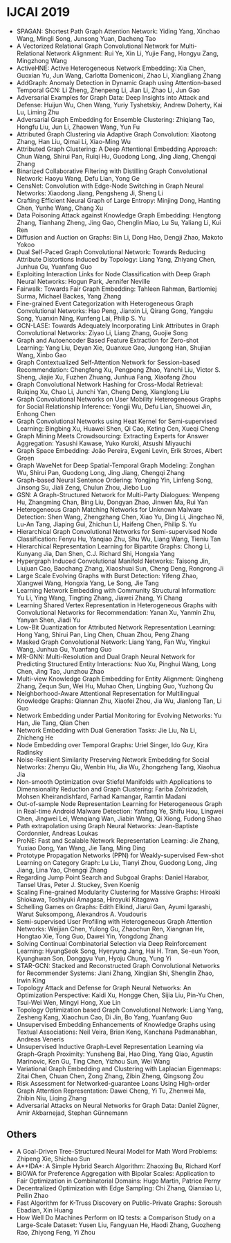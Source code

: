 # IJCAI 2019

* SPAGAN: Shortest Path Graph Attention Network: Yiding Yang, Xinchao Wang, Mingli Song, Junsong Yuan, Dacheng Tao
* A Vectorized Relational Graph Convolutional Network for Multi-Relational Network Alignment: Rui Ye, Xin Li, Yujie Fang, Hongyu Zang, Mingzhong Wang
* ActiveHNE: Active Heterogeneous Network Embedding: Xia Chen, Guoxian Yu, Jun Wang, Carlotta Domeniconi, Zhao Li, Xiangliang Zhang
* AddGraph: Anomaly Detection in Dynamic Graph using Attention-based Temporal GCN: Li Zheng, Zhenpeng Li, Jian Li, Zhao Li, Jun Gao
* Adversarial Examples for Graph Data: Deep Insights into Attack and Defense: Huijun Wu, Chen Wang, Yuriy Tyshetskiy, Andrew Doherty, Kai Lu, Liming Zhu
* Adversarial Graph Embedding for Ensemble Clustering: Zhiqiang Tao, Hongfu Liu, Jun Li, Zhaowen Wang, Yun Fu
* Attributed Graph Clustering via Adaptive Graph Convolution: Xiaotong Zhang, Han Liu, Qimai Li, Xiao-Ming Wu
* Attributed Graph Clustering: A Deep Attentional Embedding Approach: Chun Wang, Shirui Pan, Ruiqi Hu, Guodong Long, Jing Jiang, Chengqi Zhang
* Binarized Collaborative Filtering with Distilling Graph Convolutional Network: Haoyu Wang, Defu Lian, Yong Ge
* CensNet: Convolution with Edge-Node Switching in Graph Neural Networks: Xiaodong Jiang, Pengsheng Ji, Sheng Li
* Crafting Efficient Neural Graph of Large Entropy: Minjing Dong, Hanting Chen, Yunhe Wang, Chang Xu
* Data Poisoning Attack against Knowledge Graph Embedding: Hengtong Zhang, Tianhang Zheng, Jing Gao, Chenglin Miao, Lu Su, Yaliang Li, Kui Ren
* Diffusion and Auction on Graphs: Bin Li, Dong Hao, Dengji Zhao, Makoto Yokoo
* Dual Self-Paced Graph Convolutional Network: Towards Reducing Attribute Distortions Induced by Topology: Liang Yang, Zhiyang Chen, Junhua Gu, Yuanfang Guo
* Exploiting Interaction Links for Node Classification with Deep Graph Neural Networks: Hogun Park, Jennifer Neville
* Fairwalk: Towards Fair Graph Embedding: Tahleen Rahman, Bartlomiej Surma, Michael Backes, Yang Zhang
* Fine-grained Event Categorization with Heterogeneous Graph Convolutional Networks: Hao Peng, Jianxin Li, Qirang Gong, Yangqiu Song, Yuanxin Ning, Kunfeng Lai, Philip S. Yu
* GCN-LASE: Towards Adequately Incorporating Link Attributes in Graph Convolutional Networks: Ziyao Li, Liang Zhang, Guojie Song
* Graph and Autoencoder Based Feature Extraction for Zero-shot Learning: Yang Liu, Deyan Xie, Quanxue Gao, Jungong Han, Shujian Wang, Xinbo Gao
* Graph Contextualized Self-Attention Network for Session-based Recommendation: Chengfeng Xu, Pengpeng Zhao, Yanchi Liu, Victor S. Sheng, Jiajie Xu, Fuzhen Zhuang, Junhua Fang, Xiaofang Zhou
* Graph Convolutional Network Hashing for Cross-Modal Retrieval: Ruiqing Xu, Chao Li, Junchi Yan, Cheng Deng, Xianglong Liu
* Graph Convolutional Networks on User Mobility Heterogeneous Graphs for Social Relationship Inference: Yongji Wu, Defu Lian, Shuowei Jin, Enhong Chen
* Graph Convolutional Networks using Heat Kernel for Semi-supervised Learning: Bingbing Xu, Huawei Shen, Qi Cao, Keting Cen, Xueqi Cheng
* Graph Mining Meets Crowdsourcing: Extracting Experts for Answer Aggregation: Yasushi Kawase, Yuko Kuroki, Atsushi Miyauchi
* Graph Space Embedding: João Pereira, Evgeni Levin, Erik Stroes, Albert Groen
* Graph WaveNet for Deep Spatial-Temporal Graph Modeling: Zonghan Wu, Shirui Pan, Guodong Long, Jing Jiang, Chengqi Zhang
* Graph-based Neural Sentence Ordering: Yongjing Yin, Linfeng Song, Jinsong Su, Jiali Zeng, Chulun Zhou, Jiebo Luo
* GSN: A Graph-Structured Network for Multi-Party Dialogues: Wenpeng Hu, Zhangming Chan, Bing Liu, Dongyan Zhao, Jinwen Ma, Rui Yan
* Heterogeneous Graph Matching Networks for Unknown Malware Detection: Shen Wang, Zhengzhang Chen, Xiao Yu, Ding Li, Jingchao Ni, Lu-An Tang, Jiaping Gui, Zhichun Li, Haifeng Chen, Philip S. Yu
* Hierarchical Graph Convolutional Networks for Semi-supervised Node Classification: Fenyu Hu, Yanqiao Zhu, Shu Wu, Liang Wang, Tieniu Tan
* Hierarchical Representation Learning for Bipartite Graphs: Chong Li, Kunyang Jia, Dan Shen, C.J. Richard Shi, Hongxia Yang
* Hypergraph Induced Convolutional Manifold Networks: Taisong Jin, Liujuan Cao, Baochang Zhang, Xiaoshuai Sun, Cheng Deng, Rongrong Ji
* Large Scale Evolving Graphs with Burst Detection: Yifeng Zhao, Xiangwei Wang, Hongxia Yang, Le Song, Jie Tang
* Learning Network Embedding with Community Structural Information: Yu Li, Ying Wang, Tingting Zhang, Jiawei Zhang, Yi Chang
* Learning Shared Vertex Representation in Heterogeneous Graphs with Convolutional Networks for Recommendation: Yanan Xu, Yanmin Zhu, Yanyan Shen, Jiadi Yu
* Low-Bit Quantization for Attributed Network Representation Learning: Hong Yang, Shirui Pan, Ling Chen, Chuan Zhou, Peng Zhang
* Masked Graph Convolutional Network: Liang Yang, Fan Wu, Yingkui Wang, Junhua Gu, Yuanfang Guo
* MR-GNN: Multi-Resolution and Dual Graph Neural Network for Predicting Structured Entity Interactions: Nuo Xu, Pinghui Wang, Long Chen, Jing Tao, Junzhou Zhao
* Multi-view Knowledge Graph Embedding for Entity Alignment: Qingheng Zhang, Zequn Sun, Wei Hu, Muhao Chen, Lingbing Guo, Yuzhong Qu
* Neighborhood-Aware Attentional Representation for Multilingual Knowledge Graphs: Qiannan Zhu, Xiaofei Zhou, Jia Wu, Jianlong Tan, Li Guo
* Network Embedding under Partial Monitoring for Evolving Networks: Yu Han, Jie Tang, Qian Chen
* Network Embedding with Dual Generation Tasks: Jie Liu, Na Li, Zhicheng He
* Node Embedding over Temporal Graphs: Uriel Singer, Ido Guy, Kira Radinsky
* Noise-Resilient Similarity Preserving Network Embedding for Social Networks: Zhenyu Qiu, Wenbin Hu, Jia Wu, Zhongzheng Tang, Xiaohua Jia
* Non-smooth Optimization over Stiefel Manifolds with Applications to Dimensionality Reduction and Graph Clustering: Fariba Zohrizadeh, Mohsen Kheirandishfard, Farhad Kamangar, Ramtin Madani
* Out-of-sample Node Representation Learning for Heterogeneous Graph in Real-time Android Malware Detection: Yanfang Ye, Shifu Hou, Lingwei Chen, Jingwei Lei, Wenqiang Wan, Jiabin Wang, Qi Xiong, Fudong Shao
* Path extrapolation using Graph Neural Networks: Jean-Baptiste Cordonnier, Andreas Loukas
* ProNE: Fast and Scalable Network Representation Learning: Jie Zhang, Yuxiao Dong, Yan Wang, Jie Tang, Ming Ding
* Prototype Propagation Networks (PPN) for Weakly-supervised Few-shot Learning on Category Graph: Lu Liu, Tianyi Zhou, Guodong Long, Jing Jiang, Lina Yao, Chengqi Zhang
* Regarding Jump Point Search and Subgoal Graphs: Daniel Harabor, Tansel Uras, Peter J. Stuckey, Sven Koenig
* Scaling Fine-grained Modularity Clustering for Massive Graphs: Hiroaki Shiokawa, Toshiyuki Amagasa, Hiroyuki Kitagawa
* Schelling Games on Graphs: Edith Elkind, Jiarui Gan, Ayumi Igarashi, Warut Suksompong, Alexandros A. Voudouris
* Semi-supervised User Profiling with Heterogeneous Graph Attention Networks: Weijian Chen, Yulong Gu, Zhaochun Ren, Xiangnan He, Hongtao Xie, Tong Guo, Dawei Yin, Yongdong Zhang
* Solving Continual Combinatorial Selection via Deep Reinforcement Learning: HyungSeok Song, Hyeryung Jang, Hai H. Tran, Se-eun Yoon, Kyunghwan Son, Donggyu Yun, Hyoju Chung, Yung Yi
* STAR-GCN: Stacked and Reconstructed Graph Convolutional Networks for Recommender Systems: Jiani Zhang, Xingjian Shi, Shenglin Zhao, Irwin King
* Topology Attack and Defense for Graph Neural Networks: An Optimization Perspective: Kaidi Xu, Hongge Chen, Sijia Liu, Pin-Yu Chen, Tsui-Wei Wen, Mingyi Hong, Xue Lin
* Topology Optimization based Graph Convolutional Network: Liang Yang, Zesheng Kang, Xiaochun Cao, Di Jin, Bo Yang, Yuanfang Guo
* Unsupervised Embedding Enhancements of Knowledge Graphs using Textual Associations: Neil Veira, Brian Keng, Kanchana Padmanabhan, Andreas Veneris
* Unsupervised Inductive Graph-Level Representation Learning via Graph-Graph Proximity: Yunsheng Bai, Hao Ding, Yang Qiao, Agustin Marinovic, Ken Gu, Ting Chen, Yizhou Sun, Wei Wang
* Variational Graph Embedding and Clustering with Laplacian Eigenmaps: Zitai Chen, Chuan Chen, Zong Zhang, Zibin Zheng, Qingsong Zou
* Risk Assessment for Networked-guarantee Loans Using High-order Graph Attention Representation: Dawei Cheng, Yi Tu, Zhenwei Ma, Zhibin Niu, Liqing Zhang
* Adversarial Attacks on Neural Networks for Graph Data: Daniel Zügner, Amir Akbarnejad, Stephan Günnemann

## Others
* A Goal-Driven Tree-Structured Neural Model for Math Word Problems: Zhipeng Xie, Shichao Sun
* A*+IDA*: A Simple Hybrid Search Algorithm: Zhaoxing Bu, Richard Korf
* BiOWA for Preference Aggregation with Bipolar Scales: Application to Fair Optimization in Combinatorial Domains: Hugo Martin, Patrice Perny
* Decentralized Optimization with Edge Sampling: Chi Zhang, Qianxiao Li, Peilin Zhao
* Fast Algorithm for K-Truss Discovery on Public-Private Graphs: Soroush Ebadian, Xin Huang
* How Well Do Machines Perform on IQ tests: a Comparison Study on a Large-Scale Dataset: Yusen Liu, Fangyuan He, Haodi Zhang, Guozheng Rao, Zhiyong Feng, Yi Zhou
